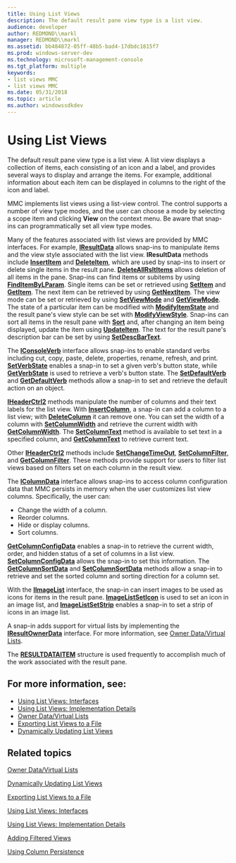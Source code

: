```yaml
---
title: Using List Views
description: The default result pane view type is a list view.
audience: developer
author: REDMOND\\markl
manager: REDMOND\\markl
ms.assetid: bb484872-05ff-48b5-bad4-17dbdc1815f7
ms.prod: windows-server-dev
ms.technology: microsoft-management-console
ms.tgt_platform: multiple
keywords:
- list views MMC
- list views MMC
ms.date: 05/31/2018
ms.topic: article
ms.author: windowssdkdev
---
```


# Using List Views

The default result pane view type is a list view. A list view displays a collection of items, each consisting of an icon and a label, and provides several ways to display and arrange the items. For example, additional information about each item can be displayed in columns to the right of the icon and label.

MMC implements list views using a list-view control. The control supports a number of view type modes, and the user can choose a mode by selecting a scope item and clicking **View** on the context menu. Be aware that snap-ins can programmatically set all view type modes.

Many of the features associated with list views are provided by MMC interfaces. For example, [**IResultData**](/windows/win32/Mmc/nn-mmc-iresultdata?branch=master) allows snap-ins to manipulate items and the view style associated with the list view. **IResultData** methods include [**InsertItem**](/windows/win32/Mmc/nf-mmc-iresultdata-insertitem?branch=master) and [**DeleteItem**](/windows/win32/Mmc/nf-mmc-iresultdata-deleteitem?branch=master), which are used by snap-ins to insert or delete single items in the result pane. [**DeleteAllRsltItems**](/windows/win32/Mmc/nf-mmc-iresultdata-deleteallrsltitems?branch=master) allows deletion of all items in the pane. Snap-ins can find items or subitems by using [**FindItemByLParam**](/windows/win32/Mmc/nf-mmc-iresultdata-finditembylparam?branch=master). Single items can be set or retrieved using [**SetItem**](/windows/win32/Mmc/nf-mmc-iresultdata-setitem?branch=master) and [**GetItem**](/windows/win32/Mmc/nf-mmc-iresultdata-getitem?branch=master). The next item can be retrieved by using [**GetNextItem**](/windows/win32/Mmc/nf-mmc-iresultdata-getnextitem?branch=master). The view mode can be set or retrieved by using [**SetViewMode**](/windows/win32/Mmc/nf-mmc-iresultdata-setviewmode?branch=master) and [**GetViewMode**](/windows/win32/Mmc/nf-mmc-iresultdata-getviewmode?branch=master). The state of a particular item can be modified with [**ModifyItemState**](/windows/win32/Mmc/nf-mmc-iresultdata-modifyitemstate?branch=master) and the result pane's view style can be set with [**ModifyViewStyle**](/windows/win32/Mmc/nf-mmc-iresultdata-modifyviewstyle?branch=master). Snap-ins can sort all items in the result pane with [**Sort**](/windows/win32/Mmc/nf-mmc-iresultdata-sort?branch=master) and, after changing an item being displayed, update the item using [**UpdateItem**](/windows/win32/Mmc/nf-mmc-iresultdata-updateitem?branch=master). The text for the result pane's description bar can be set by using [**SetDescBarText**](/windows/win32/Mmc/nf-mmc-iresultdata-setdescbartext?branch=master).

The [**IConsoleVerb**](/windows/win32/Mmc/nn-mmc-iconsoleverb?branch=master) interface allows snap-ins to enable standard verbs including cut, copy, paste, delete, properties, rename, refresh, and print. [**SetVerbState**](/windows/win32/Mmc/nf-mmc-iconsoleverb-setverbstate?branch=master) enables a snap-in to set a given verb's button state, while [**GetVerbState**](/windows/win32/Mmc/nf-mmc-iconsoleverb-getverbstate?branch=master) is used to retrieve a verb's button state. The [**SetDefaultVerb**](/windows/win32/Mmc/nf-mmc-iconsoleverb-setdefaultverb?branch=master) and [**GetDefaultVerb**](/windows/win32/Mmc/nf-mmc-iconsoleverb-getdefaultverb?branch=master) methods allow a snap-in to set and retrieve the default action on an object.

[**IHeaderCtrl2**](/windows/win32/Mmc/nn-mmc-iheaderctrl2?branch=master) methods manipulate the number of columns and their text labels for the list view. With [**InsertColumn**](iheaderctrl2-insertcolumn.md), a snap-in can add a column to a list view; with [**DeleteColumn**](iheaderctrl2-deletecolumn.md) it can remove one. You can set the width of a column with [**SetColumnWidth**](iheaderctrl2-setcolumnwidth.md) and retrieve the current width with [**GetColumnWidth**](iheaderctrl2-getcolumnwidth.md). The [**SetColumnText**](iheaderctrl2-setcolumntext.md) method is available to set text in a specified column, and [**GetColumnText**](iheaderctrl2-getcolumntext.md) to retrieve current text.

Other [**IHeaderCtrl2**](/windows/win32/Mmc/nn-mmc-iheaderctrl2?branch=master) methods include [**SetChangeTimeOut**](/windows/win32/Mmc/nf-mmc-iheaderctrl2-setchangetimeout?branch=master), [**SetColumnFilter**](/windows/win32/Mmc/nf-mmc-iheaderctrl2-setcolumnfilter?branch=master), and [**GetColumnFilter**](/windows/win32/Mmc/nf-mmc-iheaderctrl2-getcolumnfilter?branch=master). These methods provide support for users to filter list views based on filters set on each column in the result view.

The [**IColumnData**](/windows/win32/Mmc/nn-mmc-icolumndata?branch=master) interface allows snap-ins to access column configuration data that MMC persists in memory when the user customizes list view columns. Specifically, the user can:

-   Change the width of a column.
-   Reorder columns.
-   Hide or display columns.
-   Sort columns.

[**GetColumnConfigData**](/windows/win32/Mmc/nf-mmc-icolumndata-getcolumnconfigdata?branch=master) enables a snap-in to retrieve the current width, order, and hidden status of a set of columns in a list view. [**SetColumnConfigData**](/windows/win32/Mmc/nf-mmc-icolumndata-setcolumnconfigdata?branch=master) allows the snap-in to set this information. The [**GetColumnSortData**](/windows/win32/Mmc/nf-mmc-icolumndata-getcolumnsortdata?branch=master) and [**SetColumnSortData**](/windows/win32/Mmc/nf-mmc-icolumndata-setcolumnsortdata?branch=master) methods allow a snap-in to retrieve and set the sorted column and sorting direction for a column set.

With the [**IImageList**](/windows/win32/Mmc/nn-mmc-iimagelist?branch=master) interface, the snap-in can insert images to be used as icons for items in the result pane. [**ImageListSetIcon**](/windows/win32/Mmc/nf-mmc-iimagelist-imagelistseticon?branch=master) is used to set an icon in an image list, and [**ImageListSetStrip**](/windows/win32/Mmc/nf-mmc-iimagelist-imagelistsetstrip?branch=master) enables a snap-in to set a strip of icons in an image list.

A snap-in adds support for virtual lists by implementing the [**IResultOwnerData**](/windows/win32/Mmc/nn-mmc-iresultownerdata?branch=master) interface. For more information, see [Owner Data/Virtual Lists](owner-data-virtual-lists.md).

The [**RESULTDATAITEM**](/windows/win32/Mmc/ns-mmc-_resultdataitem?branch=master) structure is used frequently to accomplish much of the work associated with the result pane.

## For more information, see:

-   [Using List Views: Interfaces](using-list-views-interfaces.md)
-   [Using List Views: Implementation Details](using-list-views-implementation-details.md)
-   [Owner Data/Virtual Lists](owner-data-virtual-lists.md)
-   [Exporting List Views to a File](exporting-list-views-to-a-file.md)
-   [Dynamically Updating List Views](dynamically-updating-list-views.md)

## Related topics

<dl> <dt>

[Owner Data/Virtual Lists](owner-data-virtual-lists.md)
</dt> <dt>

[Dynamically Updating List Views](dynamically-updating-list-views.md)
</dt> <dt>

[Exporting List Views to a File](exporting-list-views-to-a-file.md)
</dt> <dt>

[Using List Views: Interfaces](using-list-views-interfaces.md)
</dt> <dt>

[Using List Views: Implementation Details](using-list-views-implementation-details.md)
</dt> <dt>

[Adding Filtered Views](adding-filtered-views.md)
</dt> <dt>

[Using Column Persistence](using-column-persistence.md)
</dt> </dl>

 

 




